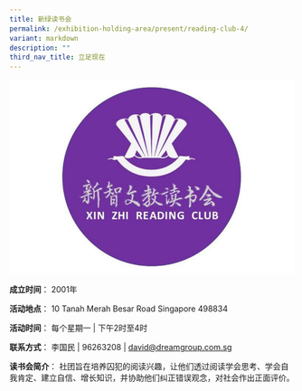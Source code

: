 ```yaml
---
title: 新绿读书会
permalink: /exhibition-holding-area/present/reading-club-4/
variant: markdown
description: ""
third_nav_title: 立足现在
---
```

![](/images/Reading%20Club%20Exhibition/Present/present_1.jpg)

**成立时间**：	2001年

**活动地点**：	10 Tanah Merah Besar Road Singapore 498834

**活动时间**：	每个星期一 | 下午2时至4时

**联系方式**：	李国民 | 96263208 | david@dreamgroup.com.sg

**读书会简介**：	社团旨在培养囚犯的阅读兴趣，让他们透过阅读学会思考、学会自我肯定、建立自信、增长知识，并协助他们纠正错误观念，对社会作出正面评价。